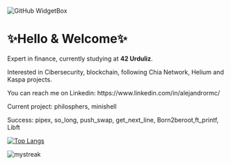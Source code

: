 ![GitHub WidgetBox](https://github-widgetbox.vercel.app/api/profile?username=alex63rm&data=followers,repositories,stars,commits)

<h1>✨Hello & Welcome✨</b></h1>
<p>Expert in finance, currently studying at <b>42 Urduliz</b>.</p>
<p>Interested in Cibersecurity, blockchain, following Chia Network, Helium and Kaspa projects.</p>
<p>You can reach me on Linkedin: https://www.linkedin.com/in/alejandrormc/

Current project: philosphers, minishell

Success: pipex, so_long, push_swap, get_next_line, Born2beroot,ft_printf, Libft


[![Top Langs](https://github-readme-stats.vercel.app/api/top-langs/?username=alex63rm&layout=compact)](https://github.com/anuraghazra/github-readme-stats)


<img src="https://github-readme-streak-stats.herokuapp.com/?user=alex63rm&theme=tokyonight" alt="mystreak"/>

<!--- [![alejarod's 42 stats](https://badge42.vercel.app/api/v2/cl8oq4qg600760gle7c6vx01o/stats?cursusId=21&coalitionId=175)](https://github.com/JaeSeoKim/badge42) --->

<!---
alex63rm/alex63rm is a ✨ special ✨ repository because its `README.md` (this file) appears on your GitHub profile.
You can click the Preview link to take a look at your changes.
--->
